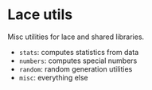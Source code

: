 # Lace utils

Misc utilities for lace and shared libraries.

- `stats`: computes statistics from data
- `numbers`: computes special numbers
- `random`: random generation utilities
- `misc`: everything else
